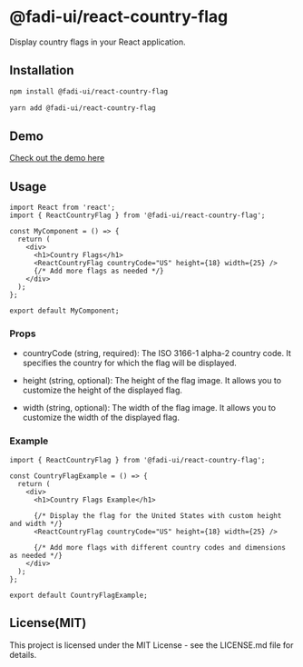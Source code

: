 # @fadi-ui/react-country-flag

Display country flags in your React application.

## Installation

```bash
npm install @fadi-ui/react-country-flag
```

```bash
yarn add @fadi-ui/react-country-flag
```

## Demo
[Check out the demo here](https://stackblitz.com/~/github.com/fadinouira/react-country-flag-demo)

## Usage

```
import React from 'react';
import { ReactCountryFlag } from '@fadi-ui/react-country-flag';

const MyComponent = () => {
  return (
    <div>
      <h1>Country Flags</h1>
      <ReactCountryFlag countryCode="US" height={18} width={25} />
      {/* Add more flags as needed */}
    </div>
  );
};

export default MyComponent;
```

### Props

- countryCode (string, required): The ISO 3166-1 alpha-2 country code. It specifies the country for which the flag will be displayed.

- height (string, optional): The height of the flag image. It allows you to customize the height of the displayed flag.

- width (string, optional): The width of the flag image. It allows you to customize the width of the displayed flag.

### Example

```
import { ReactCountryFlag } from '@fadi-ui/react-country-flag';

const CountryFlagExample = () => {
  return (
    <div>
      <h1>Country Flags Example</h1>

      {/* Display the flag for the United States with custom height and width */}
      <ReactCountryFlag countryCode="US" height={18} width={25} />

      {/* Add more flags with different country codes and dimensions as needed */}
    </div>
  );
};

export default CountryFlagExample;
```

## License(MIT)

This project is licensed under the MIT License - see the LICENSE.md file for details.
